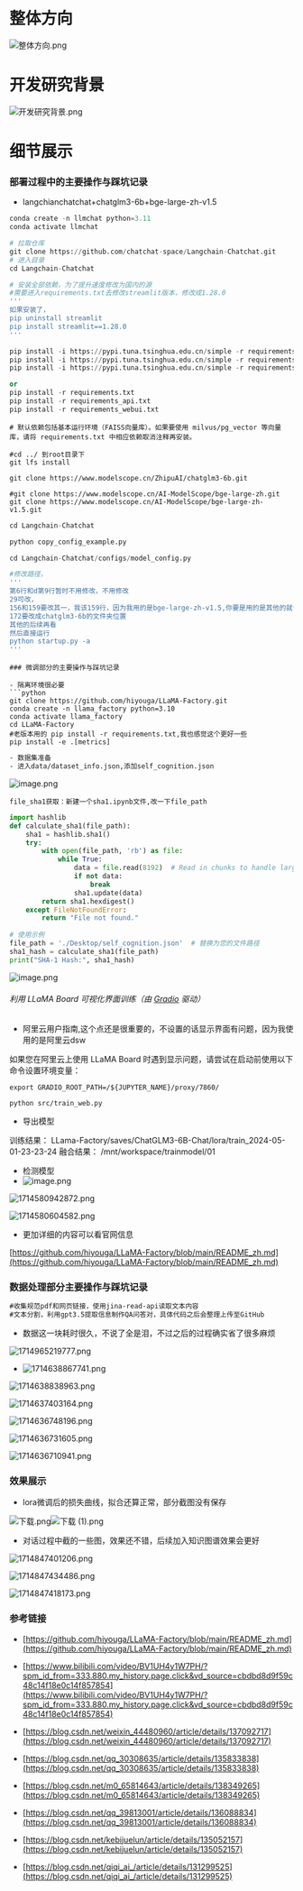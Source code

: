 # 整体方向
![整体方向.png](./public/整体方向.png)
# 开发研究背景
![开发研究背景.png](./public/开发研究背景.png)

# 细节展示
### 部署过程中的主要操作与踩坑记录

- langchianchatchat+chatglm3-6b+bge-large-zh-v1.5
```python
conda create -n llmchat python=3.11 
conda activate llmchat
```
```python
# 拉取仓库
git clone https://github.com/chatchat-space/Langchain-Chatchat.git
# 进入目录
cd Langchain-Chatchat
```
```bash
# 安装全部依赖，为了提升速度修改为国内的源
#需要进入requirements.txt去修改streamlit版本，修改成1.28.0
'''
如果安装了，
pip uninstall streamlit
pip install streamlit==1.28.0
'''
```
```python
pip install -i https://pypi.tuna.tsinghua.edu.cn/simple -r requirements.txt  
pip install -i https://pypi.tuna.tsinghua.edu.cn/simple -r requirements_api.txt 
pip install -i https://pypi.tuna.tsinghua.edu.cn/simple -r requirements_webui.txt  

or
pip install -r requirements.txt
pip install -r requirements_api.txt
pip install -r requirements_webui.txt
```
```
# 默认依赖包括基本运行环境（FAISS向量库）。如果要使用 milvus/pg_vector 等向量库，请将 requirements.txt 中相应依赖取消注释再安装。

#cd ../ 到root目录下
git lfs install

git clone https://www.modelscope.cn/ZhipuAI/chatglm3-6b.git

#git clone https://www.modelscope.cn/AI-ModelScope/bge-large-zh.git
git clone https://www.modelscope.cn/AI-ModelScope/bge-large-zh-v1.5.git
```
```python
cd Langchain-Chatchat

python copy_config_example.py

cd Langchain-Chatchat/configs/model_config.py
```
```bash
#修改路径，
'''
第6行和d第9行暂时不用修改，不用修改
29可改，
156和159要改其一，我该159行，因为我用的是bge-large-zh-v1.5,你要是用的是其他的就该其他的对应的位置
172要改成chatglm3-6b的文件夹位置
其他的后续再看
然后直接运行
python startup.py -a
'''

```
```
### 微调部分的主要操作与踩坑记录

- 隔离环境很必要
```python
git clone https://github.com/hiyouga/LLaMA-Factory.git
conda create -n llama_factory python=3.10
conda activate llama_factory
cd LLaMA-Factory
#老版本用的 pip install -r requirements.txt,我也感觉这个更好一些
pip install -e .[metrics]

```
```bash
- 数据集准备
- 进入data/dataset_info.json,添加self_cognition.json
```

![image.png](./public/image.png)

```
file_sha1获取：新建一个sha1.ipynb文件,改一下file_path
```
```python
import hashlib
def calculate_sha1(file_path):
    sha1 = hashlib.sha1()
    try:
        with open(file_path, 'rb') as file:
            while True:
                data = file.read(8192)  # Read in chunks to handle large files
                if not data:
                    break
                sha1.update(data)
        return sha1.hexdigest()
    except FileNotFoundError:
        return "File not found."
 
# 使用示例
file_path = './Desktop/self_cognition.json'  # 替换为您的文件路径
sha1_hash = calculate_sha1(file_path)
print("SHA-1 Hash:", sha1_hash)

```

![image.png](./public/image%20(1).png)


###### 利用 LLaMA Board 可视化界面训练（由 [Gradio](https://github.com/gradio-app/gradio) 驱动）

- 阿里云用户指南,这个点还是很重要的，不设置的话显示界面有问题，因为我使用的是阿里云dsw

如果您在阿里云上使用 LLaMA Board 时遇到显示问题，请尝试在启动前使用以下命令设置环境变量：
```
export GRADIO_ROOT_PATH=/${JUPYTER_NAME}/proxy/7860/
```

```
python src/train_web.py
```

- 导出模型

训练结果：
LLama-Factory/saves/ChatGLM3-6B-Chat/lora/train_2024-05-01-23-23-24
融合结果：
/mnt/workspace/trainmodel/01

- 检测模型
- ![image.png](./public/image%20(2).png)

![1714580942872.png](./public/1714580942872%20(1).png)

![1714580604582.png](./public/1714580942872%20(2).png)

- 更加详细的内容可以看官网信息

[https://github.com/hiyouga/LLaMA-Factory/blob/main/README_zh.md](https://github.com/hiyouga/LLaMA-Factory/blob/main/README_zh.md)
### 数据处理部分主要操作与踩坑记录
```markdown
#收集规范pdf和网页链接，使用jina-read-api读取文本内容
#文本分割，利用gpt3.5提取信息制作QA问答对，具体代码之后会整理上传至GitHub

```

- 数据这一块耗时很久，不说了全是泪，不过之后的过程确实省了很多麻烦

![1714965219777.png](./public/1714965219777.png)

- ![1714638867741.png](./public/1714638867741%20(1).png)

![1714638838963.png](./public/1714638838963%20(1).png)

![1714637403164.png](./public/1714637403164%20(1).png)

![1714636748196.png](./public/1714636748196%20(1).png)

![1714636731605.png](./public/1714636731605%20(1).png)

![1714636710941.png](./public/1714636710941%20(1).png)

### 效果展示

- lora微调后的损失曲线，拟合还算正常，部分截图没有保存

![下载.png](./public/下载%20(1).png)![下载 (1).png](./public/下载.png)

- 对话过程中截的一些图，效果还不错，后续加入知识图谱效果会更好

![1714847401206.png](./public/1714847401206%20(1).png)

![1714847434486.png](./public/1714847434486%20(1).png)

![1714847418173.png](./public/1714847418173%20(1).png)
### 参考链接
- [https://github.com/hiyouga/LLaMA-Factory/blob/main/README_zh.md](https://github.com/hiyouga/LLaMA-Factory/blob/main/README_zh.md)

- [https://www.bilibili.com/video/BV1UH4y1W7PH/?spm_id_from=333.880.my_history.page.click&vd_source=cbdbd8d9f59c48c14f18e0c14f857854](https://www.bilibili.com/video/BV1UH4y1W7PH/?spm_id_from=333.880.my_history.page.click&vd_source=cbdbd8d9f59c48c14f18e0c14f857854)

- [https://blog.csdn.net/weixin_44480960/article/details/137092717](https://blog.csdn.net/weixin_44480960/article/details/137092717)

- [https://blog.csdn.net/qq_30308635/article/details/135833838](https://blog.csdn.net/qq_30308635/article/details/135833838)

- [https://blog.csdn.net/m0_65814643/article/details/138349265](https://blog.csdn.net/m0_65814643/article/details/138349265)

- [https://blog.csdn.net/qq_39813001/article/details/136088834](https://blog.csdn.net/qq_39813001/article/details/136088834)

- [https://blog.csdn.net/kebijuelun/article/details/135052157](https://blog.csdn.net/kebijuelun/article/details/135052157)

- [https://blog.csdn.net/qiqi_ai_/article/details/131299525](https://blog.csdn.net/qiqi_ai_/article/details/131299525)
